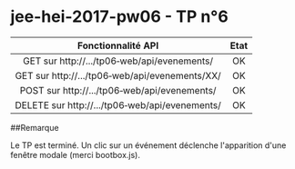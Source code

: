 # jee-hei-2017-pw06 - TP n°6 

| Fonctionnalité API| Etat| 
| :-------------: |:-------------:|
|GET sur http://.../tp06‐web/api/evenements/| OK |
|GET sur http://.../tp06‐web/api/evenements/XX/| OK |
|POST sur http://.../tp06‐web/api/evenements/| OK |
|DELETE sur http://.../tp06‐web/api/evenements/| OK |

##Remarque

Le TP est terminé.
Un clic sur un événement déclenche l'apparition d'une fenêtre modale (merci bootbox.js).